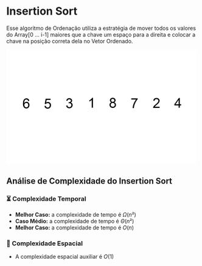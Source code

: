 # Insertion Sort

Esse algoritmo de Ordenação utiliza a estratégia de mover todos os valores do Array[0 ... i-1\] maiores que a chave um espaço para a direita e colocar a chave na posição correta dela no Vetor Ordenado.

![](https://github.com/sc-math/Sort-Algorithms/blob/main/Insertion%20Sort/gif/Insertion-sort-example.gif)

## Análise de Complexidade do Insertion Sort

### ⏳ Complexidade Temporal
- **Melhor Caso:** a complexidade de tempo é $Ω(n²)$
- **Caso Médio:** a complexidade de tempo é $Θ(n²)$
- **Melhor Caso:** a complexidade de tempo é $O(n)$

### 💽 Complexidade Espacial

- A complexidade espacial auxiliar é $O(1)$
